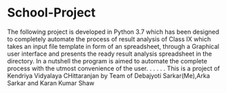 # School-Project
The following project is developed in Python 3.7 which has been designed to completely automate the process of result analysis
of Class IX which takes an input file template in form of an spreadsheet, through a Graphical user interface and presents the
ready result analysis spreadsheet in the directory.
        In a nutshell the program is aimed to automate the complete process with the utmost convenience of the user.
.
.
.
.
.
This is a project of Kendriya Vidyalaya CHittaranjan by Team of Debajyoti Sarkar(Me),Arka Sarkar and Karan Kumar Shaw
